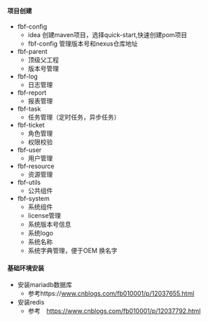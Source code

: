 #### 项目创建

- fbf-config
  - idea 创建maven项目，选择quick-start,快速创建pom项目
  - fbf-config 管理版本号和nexus仓库地址
- fbf-parent
  - 顶级父工程
  - 版本号管理
- fbf-log
  - 日志管理
- fbf-report
  - 报表管理
- fbf-task
  - 任务管理（定时任务，异步任务）
- fbf-ticket
  - 角色管理
  - 权限校验
- fbf-user
  - 用户管理
- fbf-resource
  - 资源管理
- fbf-utils
  - 公共组件
- fbf-system
  - 系统组件
  - license管理
  - 系统版本号信息
  - 系统logo
  - 系统名称
  - 系统字典管理，便于OEM 换名字



#### 基础环境安装

- 安装mariadb数据库
  - 参考https://www.cnblogs.com/fb010001/p/12037655.html
- 安装redis
  - 参考　https://www.cnblogs.com/fb010001/p/12037792.html